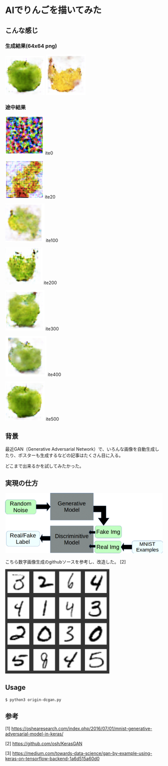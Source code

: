 # AIでりんごを描いてみた

## こんな感じ

### 生成結果(64x64 png)

![apple](docs/doc_images/apple_500.png)  ![banana](docs/doc_images/banana_500.png) 



### 途中結果

![apple](docs/doc_images/apple_000.png) ite0

![apple](docs/doc_images/apple_020.png) ite20

![apple](docs/doc_images/apple_100.png) ite100

![apple](docs/doc_images/apple_200.png) ite200

![apple](docs/doc_images/apple_300.png) ite300

![apple](docs/doc_images/apple_400.png) ite400

![apple](docs/doc_images/apple_500.png) ite500



## 背景

最近GAN（Generative Adversarial Network）で、いろんな画像を自動生成したり、ポスターも生成するなどの記事はたくさん目に入る。

どこまで出来るかを試してみたかった。


## 実現の仕方

![gan](docs/doc_images/gan.png)

こちら数字画像生成のgithubソースを参考し、改造した。 [2]

![mnist_digit](docs/doc_images/digits.png)


## Usage


```
$ python3 origin-dcgan.py
```


## 参考

[1] <https://oshearesearch.com/index.php/2016/07/01/mnist-generative-adversarial-model-in-keras/>

[2] <https://github.com/osh/KerasGAN>

[3] <https://medium.com/towards-data-science/gan-by-example-using-keras-on-tensorflow-backend-1a6d515a60d0>